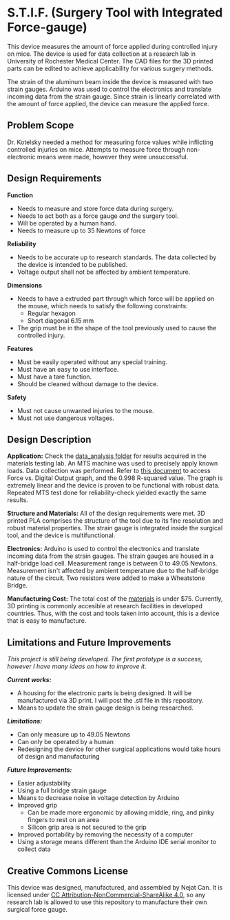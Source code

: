 # S.T.I.F. (Surgery Tool with Integrated Force-gauge)
This device measures the amount of force applied during controlled injury on mice. The device is used for data collection at a research lab in University of Rochester Medical Center. The CAD files for the 3D printed parts can be edited to achieve applicability for various surgery methods.

The strain of the aluminum beam inside the device is measured with two strain gauges. Arduino was used to control the electronics and translate incoming data from the strain gauge. Since strain is linearly correlated with the amount of force applied, the device can measure the applied force.

## Problem Scope
Dr. Kotelsky needed a method for measuring force values while inflicting controlled injuries on mice. Attempts to measure force through non-electronic means were made, however they were unsuccessful.

## Design Requirements
**Function**
* Needs to measure and store force data during surgery.
* Needs to act both as a force gauge _and_ the surgery tool.
* Will be operated by a human hand.
* Needs to measure up to 35 Newtons of force

**Reliability**
* Needs to be accurate up to research standards. The data collected by the device is intended to be published.
* Voltage output shall not be affected by ambient temperature.

**Dimensions**
* Needs to have a extruded part through which force will be applied on the mouse, which needs to satisfy the following constraints:
  * Regular hexagon
  * Short diagonal 6.15 mm
* The grip must be in the shape of the tool previously used to cause the controlled injury.

**Features**
* Must be easily operated without any special training.
* Must have an easy to use interface.
* Must have a tare function.
* Should be cleaned without damage to the device.

**Safety**
* Must not cause unwanted injuries to the mouse.
* Must not use dangerous voltages.
  
## Design Description
**Application:**
Check the [data_analysis folder](https://github.com/ncan33/STIF-2019/tree/master/data_analysis) for results acquired in the materials testing lab. An MTS machine was used to precisely apply known loads. Data collection was performed. Refer to [this document](https://github.com/ncan33/STIF-2019/blob/master/data_analysis/MATLAB_code_PDF/MTS_data_analysis_01_29_20.pdf) to access Force vs. Digital Output graph, and the 0.998 R-squared value. The graph is extremely linear and the device is proven to be functional with robust data. Repeated MTS test done for reliability-check yielded exactly the same results.

**Structure and Materials:**
All of the design requirements were met. 3D printed PLA comprises the structure of the tool due to its fine resolution and robust material properties. The strain gauge is integrated inside the surgical tool, and the device is multifunctional.

**Electronics:**
Arduino is used to control the electronics and translate incoming data from the strain gauges. The strain gauges are housed in a half-bridge load cell. Measurement range is between 0 to 49.05 Newtons. Measurement isn't affected by ambient temperature due to the half-bridge nature of the circuit. Two resistors were added to make a Wheatstone Bridge.

**Manufacturing Cost:**
The total cost of the [materials](https://github.com/ncan33/DATAA-2019/tree/master/how_to_assemble#materials-and-tools) is under $75. Currently, 3D printing is commonly accesible at research facilities in developed countries. Thus, with the cost and tools taken into account, this is a device that is easy to manufacture.

## Limitations and Future Improvements
_This project is still being developed. The first prototype is a success, however I have many ideas on how to improve it._

***Current works:***
* A housing for the electronic parts is being designed. It will be manufactured via 3D print. I will post the .stl file in this repository.
* Means to update the strain gauge design is being researched.

***Limitations:***
* Can only measure up to 49.05 Newtons
* Can only be operated by a human
* Redesigning the device for other surgical applications would take hours of design and manufacturing

***Future Improvements:***
* Easier adjustability
* Using a full bridge strain gauge
* Means to decrease noise in voltage detection by Arduino
* Improved grip
  * Can be made more ergonomic by allowing middle, ring, and pinky fingers to rest on an area
  * Silicon grip area is not secured to the grip
* Improved portability by removing the necessity of a computer
* Using a storage means different than the Arduino IDE serial monitor to collect data

## Creative Commons License
This device was designed, manufactured, and assembled by Nejat Can. It is licensed under [CC Attribution-NonCommercial-ShareAlike 4.0](https://creativecommons.org/licenses/by-nc-sa/4.0/), so any research lab is allowed to use this repository to manufacture their own surgical force gauge.

